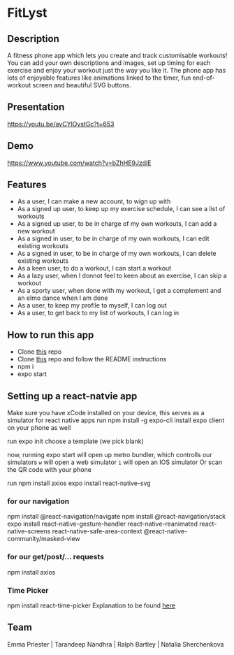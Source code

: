 # FitLyst

## Description
A fitness phone app which lets you create and track customisable workouts!
You can add your own descriptions and images, set up timing for each exercise and enjoy your workout just the way you like it.
The phone app has lots of enjoyable features like animations linked to the timer, fun end-of-workout screen and beautiful SVG buttons.

## Presentation
https://youtu.be/avCYlOvstGc?t=653

## Demo
https://www.youtube.com/watch?v=bZhHE9JzdiE

## Features

- As a user, I can make a new account, to wign up with
- As a signed up user, to keep up my exercise schedule, I can see a list of workouts
- As a signed up user, to be in charge of my own workouts, I can add a new workout
- As a signed in user, to be in charge of my own workouts, I can edit existing workouts
- As a signed in user, to be in charge of my own workouts, I can delete existing workouts
- As a keen user, to do a workout, I can start a workout
- As a lazy user, when I donnot feel to keen about an exercise, I can skip a workout
- As a sporty user, when done with my workout, I get a complement and an elmo dance when I am done
- As a user, to keep my profile to myself, I can log out
- As a user, to get back to my list of workouts, I can log in 

## How to run this app

- Clone [this](https://github.com/TataSher/FitLyfe-React) repo
- Clone [this](https://github.com/TataSher/FitLyfe-Server) repo and follow the README instructions
- npm i
- expo start

## Setting up a react-natvie app 

Make sure you have xCode installed on your device, this serves as a simulator for react native apps
run npm install -g expo-cli 
install expo client on your phone as well

run expo init <filename>
choose a template (we pick blank)

now, running expo start will open up metro bundler, which controlls our simulators
```w``` will open a web simulator
```i``` will open an IOS simulator
Or scan the QR code with your phone

run npm install axios
expo install react-native-svg

### for our navigation
npm install @react-navigation/navigate
npm install @react-navigation/stack
expo install react-native-gesture-handler react-native-reanimated react-native-screens react-native-safe-area-context @react-native-community/masked-view

### for our get/post/... requests
npm install axios

### Time Picker
npm install react-time-picker
Explanation to be found [here](https://github.com/react-native-picker/picker#mode)

## Team

Emma Priester | Tarandeep Nandhra | Ralph Bartley | Natalia Sherchenkova
